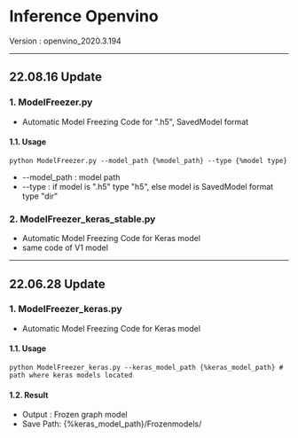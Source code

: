# Inference Openvino

Version : openvino_2020.3.194

___
## 22.08.16 Update
### 1. ModelFreezer.py 
  - Automatic Model Freezing Code for ".h5",  SavedModel format
  
#### 1.1. Usage
 ```
 python ModelFreezer.py --model_path {%model_path} --type {%model type}
 ```
 
 - --model_path : model path
 - --type :  if model is ".h5" type "h5",  else model is SavedModel format type "dir"
 
 
### 2. ModelFreezer_keras_stable.py 
- Automatic Model Freezing Code for Keras model 
- same code of V1 model

___

## 22.06.28 Update
### 1. ModelFreezer_keras.py 
  - Automatic Model Freezing Code for Keras model
  
#### 1.1. Usage
 ```
 python ModelFreezer_keras.py --keras_model_path {%keras_model_path} # path where keras models located
 ```
 
 #### 1.2. Result
   - Output   : Frozen graph model
   - Save Path: {%keras_model_path}/Frozenmodels/
  
  
